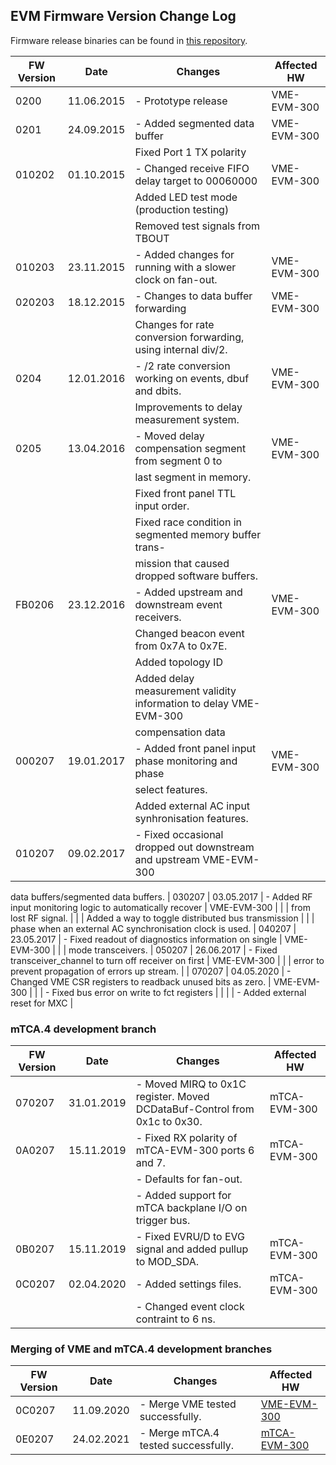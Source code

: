 ## EVM Firmware Version Change Log

Firmware release binaries can be found in [this repository](https://github.com/jpietari/mrf-firmware). 

| FW Version | Date | Changes | Affected HW |
| ---------- | ---- | ------- | ------------|
| 0200 | 11.06.2015 | - Prototype release | VME-EVM-300
| 0201 | 24.09.2015 | - Added segmented data buffer | VME-EVM-300
|      |            |   Fixed Port 1 TX polarity 
| 010202 | 01.10.2015 | - Changed receive FIFO delay target to 00060000 | VME-EVM-300
|        |            |   Added LED test mode (production testing)
|        |            |   Removed test signals from TBOUT
| 010203 | 23.11.2015 | - Added changes for running with a slower clock on fan-out. | VME-EVM-300
| 020203 | 18.12.2015 | - Changes to data buffer forwarding | VME-EVM-300
| | |     Changes for rate conversion forwarding, using internal div/2.
| 0204   | 12.01.2016 | - /2 rate conversion working on events, dbuf and dbits. | VME-EVM-300
| | |     Improvements to delay measurement system.
| 0205   | 13.04.2016 | - Moved delay compensation segment from segment 0 to | VME-EVM-300
| | |     last segment in memory.
| | |     Fixed front panel TTL input order.
| | |     Fixed race condition in segmented memory buffer trans-
| | |     mission that caused dropped software buffers.
| FB0206 | 23.12.2016 | - Added upstream and downstream event receivers. |  VME-EVM-300
| | |     Changed beacon event from 0x7A to 0x7E.
| | |     Added topology ID
| | |     Added delay measurement validity information to delay VME-EVM-300
| | |     compensation data
| 000207 | 19.01.2017 | - Added front panel input phase monitoring and phase | VME-EVM-300
| | | select features.
| | | Added external AC input synhronisation features.
| 010207 | 09.02.2017 | - Fixed occasional dropped out downstream and upstream VME-EVM-300
data buffers/segmented data buffers.
| 030207 | 03.05.2017 | - Added RF input monitoring logic to automatically recover |   VME-EVM-300
| | |      from lost RF signal.
| | |     Added a way to toggle distributed bus transmission
| | |     phase when an external AC synchronisation clock is used.
| 040207 | 23.05.2017 | - Fixed readout of diagnostics information on single | VME-EVM-300
| | | mode transceivers.
| 050207 | 26.06.2017 | - Fixed transceiver_channel to turn off receiver on first | VME-EVM-300
| | | error to prevent propagation of errors up stream. |
| 070207 | 04.05.2020 | - Changed VME CSR registers to readback unused bits as zero. | VME-EVM-300
| | | - Fixed bus error on write to fct registers |
| | | - Added external reset for MXC |

### mTCA.4 development branch

| FW Version | Date       | Changes                                                                   | Affected HW |
| ---------- | ----       | -------                                                                   | ------------|
| 070207     | 31.01.2019 | - Moved MIRQ to 0x1C register. Moved DCDataBuf-Control from 0x1c to 0x30. | mTCA-EVM-300
| 0A0207     | 15.11.2019 | - Fixed RX polarity of mTCA-EVM-300 ports 6 and 7.                        | mTCA-EVM-300
|            |            | - Defaults for fan-out.|
|            |            | - Added support for mTCA backplane I/O on trigger bus. |
| 0B0207     | 15.11.2019 | - Fixed EVRU/D to EVG signal and added pullup to MOD_SDA.                 | mTCA-EVM-300
| 0C0207     | 02.04.2020 | - Added settings files.                                                   | mTCA-EVM-300
|            |            | - Changed event clock contraint to 6 ns.|


### Merging of VME and mTCA.4 development branches

| FW Version | Date       | Changes                             | Affected HW |
| ---------- | ----       | -------                             | ------------|
|  0C0207    | 11.09.2020 | - Merge VME tested successfully.    | [VME-EVM-300](https://github.com/jpietari/mrf-firmware/blob/main/dc/VME-EVM-300-220C0207.bit) 
|  0E0207    | 24.02.2021 | - Merge mTCA.4 tested successfully. | [mTCA-EVM-300](https://github.com/jpietari/mrf-firmware/blob/main/dc/mTCA-EVM-300-280E0207.bit)
